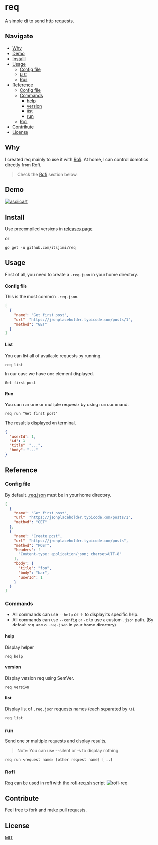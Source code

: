 # req
A simple cli to send http requests.


## Navigate
- [Why](#why)
- [Demo](#demo)
- [Installl](#install)
- [Usage](#usage)
  - [Config file](#config-file)
  - [List](#list)
  - [Run](#run)
- [Reference](#reference)
  - [Config file](#config-file-1)
  - [Commands](#commands)
    - [help](#help)
    - [version](#version)
    - [list](#list-1)
    - [run](#run-1)
  - [Rofi](#rofi)
- [Contribute](#contribute)
- [License](#license)

## Why
I created req mainly to use it with [Rofi](https://github.com/davatorium/rofi). At home, I can control domotics directly from Rofi.
> Check the [Rofi](#Rofi) section below.

## Demo
[![asciicast](https://asciinema.org/a/rpqbwVyj1f4KE2IapyG3r0QCW.svg)](https://asciinema.org/a/rpqbwVyj1f4KE2IapyG3r0QCW)

## Install
Use precompiled versions in [releases page](https://github.com/ItsJimi/req/releases)

or

```shell
go get -u github.com/itsjimi/req
```

## Usage
First of all, you need to create a `.req.json` in your home directory.
#### Config file
This is the most common `.req.json`.
```json
[
  {
    "name": "Get first post",
    "url": "https://jsonplaceholder.typicode.com/posts/1",
    "method": "GET"
  }
]
```
#### List
You can list all of available requests by running.
```shell
req list
```
In our case we have one element displayed.
```
Get first post
```
#### Run
You can run one or multiple requests by using run command.
```shell
req run "Get first post"
```
The result is displayed on terminal.
```json
{
  "userId": 1,
  "id": 1,
  "title": "...",
  "body": "..."
}
```

## Reference
### Config file
By default, [.req.json](https://github.com/ItsJimi/req/blob/master/.req.json) must be in your home directory.
```json
[
  {
    "name": "Get first post",
    "url": "https://jsonplaceholder.typicode.com/posts/1",
    "method": "GET"
  },
  {
    "name": "Create post",
    "url": "https://jsonplaceholder.typicode.com/posts",
    "method": "POST",
    "headers": [
      "Content-type: application/json; charset=UTF-8"
    ],
    "body": {
      "title": "foo",
      "body": "bar",
      "userId": 1
    }
  }
]
```
### Commands
- All commands can use `--help` or `-h` to display its specific help.
- All commands can use `--config` or `-c` to use a custom `.json` path. (By default req use a `.req.json` in your home directory)

#### help
Display helper
```shell
req help
```

#### version
Display version req using SemVer.
```shell
req version
```

#### list
Display list of `.req.json` requests names (each separated by `\n`).
```shell
req list
```

### run
Send one or multiple requests and display results.
> Note: You can use --silent or -s to display nothing.
```shell
req run <request name> [other request name] [...]
```

### Rofi
Req can be used in rofi with the [rofi-req.sh](https://github.com/ItsJimi/req/blob/master/rofi-req.sh) script.
![rofi-req](https://i.imgur.com/kjSOnSB.png)

## Contribute
Feel free to fork and make pull requests.


## License
[MIT](https://github.com/ItsJimi/req/blob/master/LICENSE)
